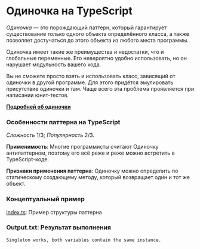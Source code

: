 # Одиночка на TypeScript

*Одиночка* — это порождающий паттерн, который гарантирует существование только одного объекта определённого класса, а также позволяет достучаться до этого объекта из любого места программы.

Одиночка имеет такие же преимущества и недостатки, что и глобальные переменные. Его невероятно удобно использовать, но он нарушает модульность вашего кода.

Вы не сможете просто взять и использовать класс, зависящий от одиночки в другой программе. Для этого придётся эмулировать присутствие одиночки и там. Чаще всего эта проблема проявляется при написании юнит-тестов.

[**Подробней об одиночки**](https://github.com/Sergy-Dey/Patterns/tree/master/docs/Creational/Singleton)

### Особенности паттерна на TypeScript

*Сложность* 1/3;
*Популярность* 2/3.

**Применимость**: Многие программисты считают Одиночку антипаттерном, поэтому его всё реже и реже можно встретить в TypeScript-коде.

**Признаки применения паттерна**: Одиночку можно определить по статическому создающему методу, который возвращает один и тот же объект.

### Концептуальный пример
[index.ts](https://github.com/Sergy-Dey/Patterns/tree/master/Typescript/Creational/Singleton/index.ts): Пример структуры паттерна

### Output.txt: Результат выполнения

```
Singleton works, both variables contain the same instance.
```